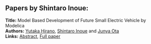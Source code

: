 <h2>Papers by Shintaro Inoue:</h2>
<p>
<b>Title:</b> Model Based Development of Future Small Electric Vehicle by Modelica<br />
<b>Authors:</b> <a href="../authors/author_136.html">Yutaka Hirano</a>, <a href="../authors/author_146.html">Shintaro Inoue</a> and <a href="../authors/author_224.html">Junya Ota</a><br />
<b>Links:</b> <a href="../abstracts/abstract_15.pdf">Abstract</a>, <a href="../submissions/ecp15118143_HiranoInoueOta.pdf">Full paper</a>
</p>